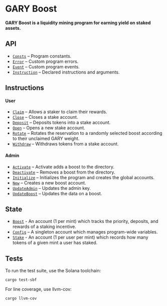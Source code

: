 # GARY Boost

**GARY Boost is a liquidity mining program for earning yield on staked assets.**


## API
- [`Consts`](api/src/consts.rs) – Program constants.
- [`Error`](api/src/error.rs) – Custom program errors.
- [`Event`](api/src/error.rs) – Custom program events.
- [`Instruction`](api/src/instruction.rs) – Declared instructions and arguments.

## Instructions
#### User
- [`Claim`](program/src/claim.rs) – Allows a staker to claim their rewards.
- [`Close`](program/src/close.rs) – Closes a stake account.
- [`Deposit`](program/src/deposit.rs) – Deposits tokens into a stake account.
- [`Open`](program/src/open.rs) – Opens a new stake account.
- [`Rotate`](program/src/rotate.rs) – Rotates the reservation to a randomly selected boost according to their unclaimed GARY weight.
- [`Withdraw`](program/src/withdraw.rs) – Withdraws tokens from a stake account.

#### Admin  
- [`Activate`](program/src/activate.rs) – Activate adds a boost to the directory.
- [`Deactivate`](program/src/deactivate.rs) – Removes a boost from the directory.
- [`Initialize`](program/src/initialize.rs) – Initializes the program and creates the global accounts.
- [`New`](program/src/new.rs) – Creates a new boost account.
- [`UpdateAdmin`](program/src/update_admin.rs) – Updates the admin key.
- [`UpdateBoost`](program/src/update_boost.rs) – Updates the data on a boost.

## State
 - [`Boost`](api/src/state/boost.rs) - An account (1 per mint) which tracks the priority, deposits, and rewards of a staking incentive.
 - [`Config`](api/src/state/config.rs) – A singleton account which manages program-wide variables.
 - [`Stake`](api/src/state/stake.rs) - An account (1 per user per mint) which records how many tokens of a given mint a user has staked. 

## Tests

To run the test suite, use the Solana toolchain: 

```
cargo test-sbf
```

For line coverage, use llvm-cov:

```
cargo llvm-cov
```
